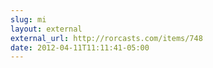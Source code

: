 ```yaml
---
slug: mi
layout: external
external_url: http://rorcasts.com/items/748
date: 2012-04-11T11:11:41-05:00
---
```

